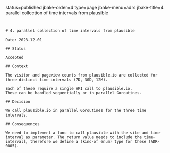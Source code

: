 status=published
jbake-order=4
type=page
jbake-menu=adrs
jbake-title=4. parallel collection of time intervals from plausible
~~~~~~


# 4. parallel collection of time intervals from plausible

Date: 2023-12-01

## Status

Accepted

## Context

The visitor and pageview counts from plausible.io are collected for three distinct time intervals (7D, 30D, 12M).

Each of these require a single API call to plausible.io. 
These can be handled sequentially or in parallel Goroutines.

## Decision

We call plausible.io in parallel Goroutines for the three time intervals.

## Consequences

We need to implement a func to call plausible with the site and time-interval as parameter. The return value needs to include the time-intervall, therefore we define a (kind-of enum) type for these (ADR-0005).
